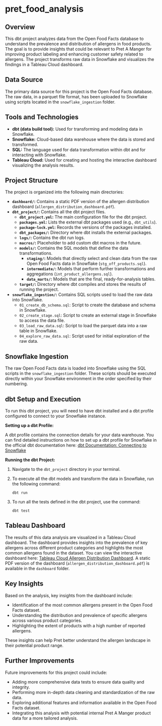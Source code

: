 # pret_food_analysis

## Overview

This dbt project analyzes data from the Open Food Facts database to understand the prevalence and distribution of allergens in food products. The goal is to provide insights that could be relevant to Pret A Manger for improving product labeling and enhancing customer safety related to allergens. The project transforms raw data in Snowflake and visualizes the findings in a Tableau Cloud dashboard.

## Data Source

The primary data source for this project is the Open Food Facts database. The raw data, in a parquet file format, has been uploaded to Snowflake using scripts located in the `snowflake_ingestion` folder.

## Tools and Technologies

* **dbt (data build tool):** Used for transforming and modeling data in Snowflake.
* **Snowflake:** Cloud-based data warehouse where the data is stored and transformed.
* **SQL:** The language used for data transformation within dbt and for interacting with Snowflake.
* **Tableau Cloud:** Used for creating and hosting the interactive dashboard visualizing the analysis results.

## Project Structure

The project is organized into the following main directories:

* **`dashboard/`:** Contains a static PDF version of the allergen distribution dashboard (`allergen_distribution_dashboard.pdf`).
* **`dbt_project/`:** Contains all the dbt project files.
  * **`dbt_project.yml`:** The main configuration file for the dbt project.
  * **`packages.yml`:** Lists the external dbt packages used (e.g., `dbt_utils`).
  * **`package-lock.yml`:** Records the  versions of the packages installed.
  * **`dbt_packages/`:** Directory where dbt installs the external packages.
  * **`logs/`:** Contains the dbt run logs.
  * **`macros/`:** Placeholder to add custom dbt macros in the future.
  * **`models/`:** Contains the SQL models that define the data transformations.
    * **`staging/`:** Models that directly select and clean data from the raw Open Food Facts data in Snowflake (`stg_off_products.sql`).
    * **`intermediate/`:** Models that perform further transformations and aggregations (`int_product_allergens.sql`).
    * **`data_marts/`:** Models that are the final, ready-for-analysis tables.
  * **`target/`:** Directory where dbt compiles and stores the results of running the project.
* **`snowflake_ingestion/`:** Contains SQL scripts used to load the raw data into Snowflake.
  * `01_create_db_schema.sql`: Script to create the database and schema in Snowflake.
  * `02_create_stage.sql`: Script to create an external stage in Snowflake to access the data file.
  * `03_load_raw_data.sql`: Script to load the parquet data into a raw table in Snowflake.
  * `04_explore_raw_data.sql`: Script used for initial exploration of the raw data.

## Snowflake Ingestion

The raw Open Food Facts data is loaded into Snowflake using the SQL scripts in the `snowflake_ingestion` folder. These scripts should be executed directly within your Snowflake environment in the order specified by their numbering.

## dbt Setup and Execution

To run this dbt project, you will need to have dbt installed and a dbt profile configured to connect to your Snowflake instance.

**Setting up a dbt Profile:**

A dbt profile contains the connection details for your data warehouse. You can find detailed instructions on how to set up a dbt profile for Snowflake in the official dbt documentation here: [dbt Documentation: Connecting to Snowflake](https://docs.getdbt.com/docs/core/connect-data-platform/snowflake-setup)

**Running the dbt Project:**

1. Navigate to the `dbt_project` directory in your terminal.
2. To execute all the dbt models and transform the data in Snowflake, run the following command:

    ```
    dbt run
    ```

3. To run all the tests defined in the dbt project, use the command:

    ```
    dbt test
    ```

## Tableau Dashboard

The results of this data analysis are visualized in a Tableau Cloud dashboard. The dashboard provides insights into the prevalence of key allergens across different product categories and highlights the most common allergens found in the dataset. You can view the interactive dashboard here: [Tableau Cloud Allergen Distribution Dashboard](https://prod-uk-a.online.tableau.com/t/ancaconstantin1-7d7fdfda60/views/AllergenDistributionDashboard/Dashboard1). A static PDF version of the dashboard (`allergen_distribution_dashboard.pdf`) is available in the `dashboard` folder.

## Key Insights

Based on the analysis, key insights from the dashboard include:

* Identification of the most common allergens present in the Open Food Facts dataset.
* Understanding the distribution and prevalence of specific allergens across various product categories.
* Highlighting the extent of products with a high number of reported allergens.

These insights can help Pret better understand the allergen landscape in their potential product range.

## Further Improvements

Future improvements for this project could include:

* Adding more comprehensive data tests to ensure data quality and integrity.
* Performing more in-depth data cleaning and standardization of the raw data.
* Exploring additional features and information available in the Open Food Facts dataset.
* Integrating this analysis with potential internal Pret A Manger product data for a more tailored analysis.
